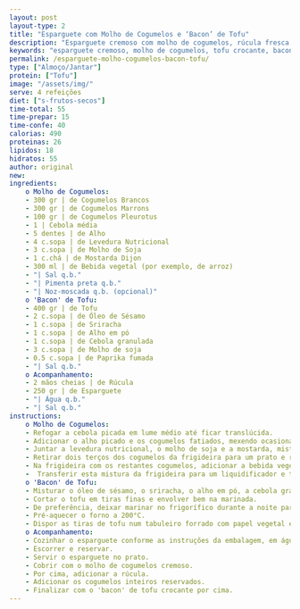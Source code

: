 ```yaml
---
layout: post
layout-type: 2
title: "Esparguete com Molho de Cogumelos e ‘Bacon’ de Tofu"
description: "Esparguete cremoso com molho de cogumelos, rúcula fresca e bacon crocante de tofu"
keywords: "esparguete cremoso, molho de cogumelos, tofu crocante, bacon vegan, receita vegetariana, prato saudável, refeição proteica, massa vegana, cogumelos salteados, comida reconfortante"
permalink: /esparguete-molho-cogumelos-bacon-tofu/
type: ["Almoço/Jantar"]
protein: ["Tofu"]
image: "/assets/img/"
serve: 4 refeições
diet: ["s-frutos-secos"]
time-total: 55
time-prepar: 15
time-confe: 40
calorias: 490
proteinas: 26
lipidos: 18
hidratos: 55
author: original
new:
ingredients:
    o Molho de Cogumelos:
    - 300 gr | de Cogumelos Brancos
    - 300 gr | de Cogumelos Marrons
    - 100 gr | de Cogumelos Pleurotus
    - 1 | Cebola média
    - 5 dentes | de Alho
    - 4 c.sopa | de Levedura Nutricional
    - 3 c.sopa | de Molho de Soja
    - 1 c.chá | de Mostarda Dijon
    - 300 ml | de Bebida vegetal (por exemplo, de arroz)
    - "| Sal q.b."
    - "| Pimenta preta q.b."
    - "| Noz-moscada q.b. (opcional)"
    o 'Bacon' de Tofu:
    - 400 gr | de Tofu
    - 2 c.sopa | de Óleo de Sésamo
    - 1 c.sopa | de Sriracha
    - 1 c.sopa | de Alho em pó
    - 1 c.sopa | de Cebola granulada
    - 3 c.sopa | de Molho de soja
    - 0.5 c.sopa | de Paprika fumada
    - "| Sal q.b."
    o Acompanhamento:
    - 2 mãos cheias | de Rúcula
    - 250 gr | de Esparguete
    - "| Água q.b."
    - "| Sal q.b."
instructions:
    o Molho de Cogumelos:
    - Refogar a cebola picada em lume médio até ficar translúcida.
    - Adicionar o alho picado e os cogumelos fatiados, mexendo ocasionalmente até perderem a maior parte da água.
    - Juntar a levedura nutricional, o molho de soja e a mostarda, misturando bem.
    - Retirar dois terços dos cogumelos da frigideira para um prato e reservar.
    - Na frigideira com os restantes cogumelos, adicionar a bebida vegetal, temperar com sal, pimenta preta e noz-moscada.
    -  Transferir esta mistura da frigideira para um liquidificador e triturar até obter um molho cremoso e homogéneo. Reservar.
    o 'Bacon' de Tofu:
    - Misturar o óleo de sésamo, o sriracha, o alho em pó, a cebola granulada, o molho de soja, a paprika fumada e o sal.
    - Cortar o tofu em tiras finas e envolver bem na marinada.
    - De preferência, deixar marinar no frigorífico durante a noite para intensificar o sabor.
    - Pré-aquecer o forno a 200°C.
    - Dispor as tiras de tofu num tabuleiro forrado com papel vegetal e assar até ficarem crocantes e douradas, durante cerca de 40 minutos e virá-las a meio da confeção.
    o Acompanhamento:
    - Cozinhar o esparguete conforme as instruções da embalagem, em água a ferver com sal.
    - Escorrer e reservar.
    - Servir o esparguete no prato.
    - Cobrir com o molho de cogumelos cremoso.
    - Por cima, adicionar a rúcula.
    - Adicionar os cogumelos inteiros reservados.
    - Finalizar com o 'bacon' de tofu crocante por cima.
---
```


